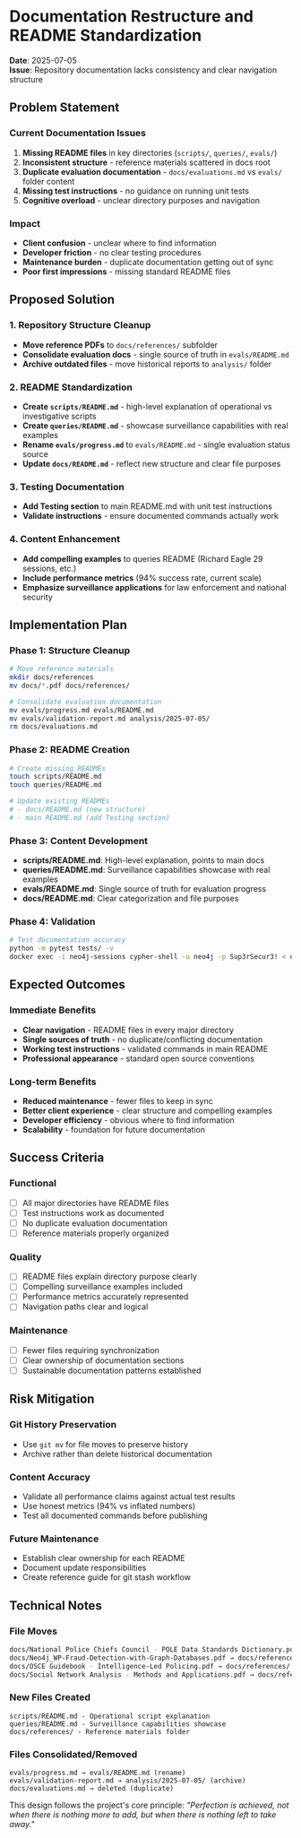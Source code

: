 # Documentation Restructure and README Standardization

**Date**: 2025-07-05  
**Issue**: Repository documentation lacks consistency and clear navigation structure

## Problem Statement

### Current Documentation Issues
1. **Missing README files** in key directories (`scripts/`, `queries/`, `evals/`)
2. **Inconsistent structure** - reference materials scattered in docs root
3. **Duplicate evaluation documentation** - `docs/evaluations.md` vs `evals/` folder content
4. **Missing test instructions** - no guidance on running unit tests
5. **Cognitive overload** - unclear directory purposes and navigation

### Impact
- **Client confusion** - unclear where to find information
- **Developer friction** - no clear testing procedures
- **Maintenance burden** - duplicate documentation getting out of sync
- **Poor first impressions** - missing standard README files

## Proposed Solution

### 1. Repository Structure Cleanup
- **Move reference PDFs** to `docs/references/` subfolder
- **Consolidate evaluation docs** - single source of truth in `evals/README.md`
- **Archive outdated files** - move historical reports to `analysis/` folder

### 2. README Standardization
- **Create `scripts/README.md`** - high-level explanation of operational vs investigative scripts
- **Create `queries/README.md`** - showcase surveillance capabilities with real examples
- **Rename `evals/progress.md`** to `evals/README.md` - single evaluation status source
- **Update `docs/README.md`** - reflect new structure and clear file purposes

### 3. Testing Documentation
- **Add Testing section** to main README.md with unit test instructions
- **Validate instructions** - ensure documented commands actually work

### 4. Content Enhancement
- **Add compelling examples** to queries README (Richard Eagle 29 sessions, etc.)
- **Include performance metrics** (94% success rate, current scale)
- **Emphasize surveillance applications** for law enforcement and national security

## Implementation Plan

### Phase 1: Structure Cleanup
```bash
# Move reference materials
mkdir docs/references
mv docs/*.pdf docs/references/

# Consolidate evaluation documentation  
mv evals/progress.md evals/README.md
mv evals/validation-report.md analysis/2025-07-05/
rm docs/evaluations.md
```

### Phase 2: README Creation
```bash
# Create missing READMEs
touch scripts/README.md
touch queries/README.md

# Update existing READMEs
# - docs/README.md (new structure)
# - main README.md (add Testing section)
```

### Phase 3: Content Development
- **scripts/README.md**: High-level explanation, points to main docs
- **queries/README.md**: Surveillance capabilities showcase with real examples
- **evals/README.md**: Single source of truth for evaluation progress
- **docs/README.md**: Clear categorization and file purposes

### Phase 4: Validation
```bash
# Test documentation accuracy
python -m pytest tests/ -v
docker exec -i neo4j-sessions cypher-shell -u neo4j -p Sup3rSecur3! < queries/eval-suite.cypher
```

## Expected Outcomes

### Immediate Benefits
- **Clear navigation** - README files in every major directory
- **Single sources of truth** - no duplicate/conflicting documentation
- **Working test instructions** - validated commands in main README
- **Professional appearance** - standard open source conventions

### Long-term Benefits
- **Reduced maintenance** - fewer files to keep in sync
- **Better client experience** - clear structure and compelling examples
- **Developer efficiency** - obvious where to find information
- **Scalability** - foundation for future documentation

## Success Criteria

### Functional
- [ ] All major directories have README files
- [ ] Test instructions work as documented
- [ ] No duplicate evaluation documentation
- [ ] Reference materials properly organized

### Quality
- [ ] README files explain directory purpose clearly
- [ ] Compelling surveillance examples included
- [ ] Performance metrics accurately represented
- [ ] Navigation paths clear and logical

### Maintenance
- [ ] Fewer files requiring synchronization
- [ ] Clear ownership of documentation sections
- [ ] Sustainable documentation patterns established

## Risk Mitigation

### Git History Preservation
- Use `git mv` for file moves to preserve history
- Archive rather than delete historical documentation

### Content Accuracy
- Validate all performance claims against actual test results
- Use honest metrics (94% vs inflated numbers)
- Test all documented commands before publishing

### Future Maintenance
- Establish clear ownership for each README
- Document update responsibilities
- Create reference guide for git stash workflow

## Technical Notes

### File Moves
```bash
docs/National Police Chiefs Council - POLE Data Standards Dictionary.pdf → docs/references/
docs/Neo4j_WP-Fraud-Detection-with-Graph-Databases.pdf → docs/references/
docs/OSCE Guidebook - Intelligence-Led Policing.pdf → docs/references/
docs/Social Network Analysis - Methods and Applications.pdf → docs/references/
```

### New Files Created
```
scripts/README.md - Operational script explanation
queries/README.md - Surveillance capabilities showcase  
docs/references/ - Reference materials folder
```

### Files Consolidated/Removed
```
evals/progress.md → evals/README.md (rename)
evals/validation-report.md → analysis/2025-07-05/ (archive)
docs/evaluations.md → deleted (duplicate)
```

This design follows the project's core principle: *"Perfection is achieved, not when there is nothing more to add, but when there is nothing left to take away."*